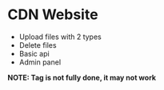 # CDN Website

- Upload files with 2 types
- Delete files
- Basic api
- Admin panel

**NOTE: Tag is not fully done, it may not work**

